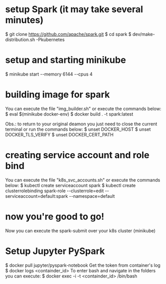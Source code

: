 # setup Spark (it may take several minutes)
$ git clone https://github.com/apache/spark.git
$ cd spark
$ dev/make-distribution.sh -Pkubernetes

# setup and starting minikube
$ minikube start --memory 6144 --cpus 4

# building image for spark
You can execute the file "img_builder.sh" or execute the commands below: 
$ eval $(minikube docker-env)
$ docker build . -t spark:latest

Obs.: to return to your original deamon you just need to close the current terminal or run the commands below:
$ unset DOCKER_HOST
$ unset DOCKER_TLS_VERIFY
$ unset DOCKER_CERT_PATH

# creating service account and role bind
You can execute the file "k8s_svc_accounts.sh" or execute the commands below: 
$ kubectl create serviceaccount spark
$ kubectl create clusterrolebinding spark-role --clusterrole=edit  --serviceaccount=default:spark --namespace=default

# now you're good to go!
Now you can execute the spark-submit over your k8s cluster (minikube)

# Setup Jupyter PySpark
$ docker pull jupyter/pyspark-notebook
Get the token from container's log
$ docker logs <containder_id>
To enter bash and navigate in the folders you can execute:
$ docker exec -i -t <containder_id> /bin/bash
